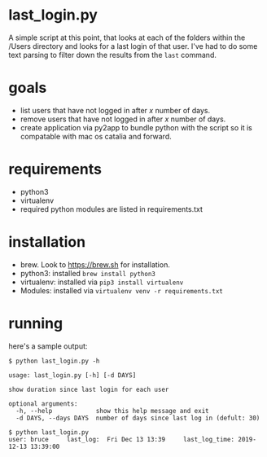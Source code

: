 # last_login.py
A simple script at this point, that looks at each of the folders within the /Users directory and looks for a last login of that user.  I've had to do some text parsing to filter down the results from the `last` command.

# goals
- list users that have not logged in after _x_ number of days.
- remove users that have not logged in after _x_ number of days.
- create application via py2app to bundle python with the script so it is compatable with mac os catalia and forward.

# requirements
- python3
- virtualenv
- required python modules are listed in requirements.txt

# installation
- brew.  Look to https://brew.sh for installation.
- python3: installed `brew install python3`
- virtualenv: installed via `pip3 install virtualenv`
- Modules: installed via `virtualenv venv -r requirements.txt`

# running
here's a sample output:

```
$ python last_login.py -h

usage: last_login.py [-h] [-d DAYS]

show duration since last login for each user

optional arguments:
  -h, --help            show this help message and exit
  -d DAYS, --days DAYS  number of days since last log in (defult: 30)

$ python last_login.py 
user: bruce 	last_log:  Fri Dec 13 13:39 	last_log_time: 2019-12-13 13:39:00
```

